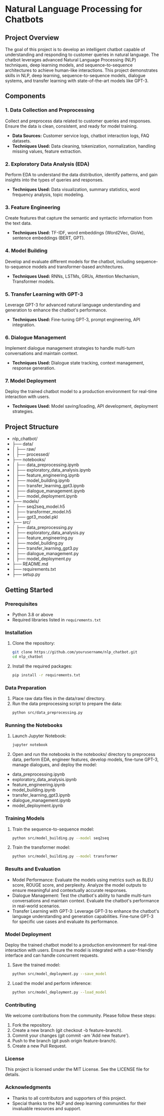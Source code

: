# Natural Language Processing for Chatbots

## Project Overview

The goal of this project is to develop an intelligent chatbot capable of understanding and responding to customer queries in natural language. The chatbot leverages advanced Natural Language Processing (NLP) techniques, deep learning models, and sequence-to-sequence architectures to achieve human-like interactions. This project demonstrates skills in NLP, deep learning, sequence-to-sequence models, dialogue systems, and transfer learning with state-of-the-art models like GPT-3.

## Components

### 1. Data Collection and Preprocessing
Collect and preprocess data related to customer queries and responses. Ensure the data is clean, consistent, and ready for model training.

- **Data Sources:** Customer service logs, chatbot interaction logs, FAQ datasets.
- **Techniques Used:** Data cleaning, tokenization, normalization, handling missing values, feature extraction.

### 2. Exploratory Data Analysis (EDA)
Perform EDA to understand the data distribution, identify patterns, and gain insights into the types of queries and responses.

- **Techniques Used:** Data visualization, summary statistics, word frequency analysis, topic modeling.

### 3. Feature Engineering
Create features that capture the semantic and syntactic information from the text data.

- **Techniques Used:** TF-IDF, word embeddings (Word2Vec, GloVe), sentence embeddings (BERT, GPT).

### 4. Model Building
Develop and evaluate different models for the chatbot, including sequence-to-sequence models and transformer-based architectures.

- **Techniques Used:** RNNs, LSTMs, GRUs, Attention Mechanism, Transformer models.

### 5. Transfer Learning with GPT-3
Leverage GPT-3 for advanced natural language understanding and generation to enhance the chatbot's performance.

- **Techniques Used:** Fine-tuning GPT-3, prompt engineering, API integration.

### 6. Dialogue Management
Implement dialogue management strategies to handle multi-turn conversations and maintain context.

- **Techniques Used:** Dialogue state tracking, context management, response generation.

### 7. Model Deployment
Deploy the trained chatbot model to a production environment for real-time interaction with users.

- **Techniques Used:** Model saving/loading, API development, deployment strategies.

## Project Structure

 - nlp_chatbot/
 - ├── data/
 - │ ├── raw/
 - │ ├── processed/
 - ├── notebooks/
 - │ ├── data_preprocessing.ipynb
 - │ ├── exploratory_data_analysis.ipynb
 - │ ├── feature_engineering.ipynb
 - │ ├── model_building.ipynb
 - │ ├── transfer_learning_gpt3.ipynb
 - │ ├── dialogue_management.ipynb
 - │ ├── model_deployment.ipynb
 - ├── models/
 - │ ├── seq2seq_model.h5
 - │ ├── transformer_model.h5
 - │ ├── gpt3_model.pkl
 - ├── src/
 - │ ├── data_preprocessing.py
 - │ ├── exploratory_data_analysis.py
 - │ ├── feature_engineering.py
 - │ ├── model_building.py
 - │ ├── transfer_learning_gpt3.py
 - │ ├── dialogue_management.py
 - │ ├── model_deployment.py
 - ├── README.md
 - ├── requirements.txt
 - ├── setup.py


## Getting Started

### Prerequisites
- Python 3.8 or above
- Required libraries listed in `requirements.txt`

### Installation
1. Clone the repository:
   ```bash
   git clone https://github.com/yourusername/nlp_chatbot.git
   cd nlp_chatbot
   
2. Install the required packages:
    ```bash
    pip install -r requirements.txt
    
### Data Preparation

1. Place raw data files in the data/raw/ directory.
2. Run the data preprocessing script to prepare the data:
    ```bash
    python src/data_preprocessing.py
    
### Running the Notebooks

1. Launch Jupyter Notebook:
    ```bash
    jupyter notebook
    
2. Open and run the notebooks in the notebooks/ directory to preprocess data, perform EDA, engineer features, develop models, fine-tune GPT-3, manage dialogues, and deploy the model:
 - data_preprocessing.ipynb
 - exploratory_data_analysis.ipynb
 - feature_engineering.ipynb
 - model_building.ipynb
 - transfer_learning_gpt3.ipynb
 - dialogue_management.ipynb
 - model_deployment.ipynb
   
### Training Models

1. Train the sequence-to-sequence model:
    ```bash
    python src/model_building.py --model seq2seq
    
2. Train the transformer model:
    ```bash
    python src/model_building.py --model transformer
    
### Results and Evaluation

 - Model Performance: Evaluate the models using metrics such as BLEU score, ROUGE score, and perplexity. Analyze the model outputs to ensure meaningful and contextually accurate responses.
 - Dialogue Management: Test the chatbot's ability to handle multi-turn conversations and maintain context. Evaluate the chatbot's performance in real-world scenarios.
 - Transfer Learning with GPT-3: Leverage GPT-3 to enhance the chatbot's language understanding and generation capabilities. Fine-tune GPT-3 for specific use cases and evaluate its performance.
   
### Model Deployment

Deploy the trained chatbot model to a production environment for real-time interaction with users. Ensure the model is integrated with a user-friendly interface and can handle concurrent requests.

1. Save the trained model:
    ```bash
    python src/model_deployment.py --save_model
    
2. Load the model and perform inference:
    ```bash
    python src/model_deployment.py --load_model
    
### Contributing

We welcome contributions from the community. Please follow these steps:

1. Fork the repository.
2. Create a new branch (git checkout -b feature-branch).
3. Commit your changes (git commit -am 'Add new feature').
4. Push to the branch (git push origin feature-branch).
5. Create a new Pull Request.
   
### License

This project is licensed under the MIT License. See the LICENSE file for details.

### Acknowledgments

 - Thanks to all contributors and supporters of this project.
 - Special thanks to the NLP and deep learning communities for their invaluable resources and support.
